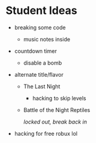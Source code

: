 # Student Ideas

* breaking some code

	* music notes inside

* countdown timer
	* disable a bomb

* alternate title/flavor

	* The Last Night
		* hacking to skip levels
	* Battle of the Night Reptiles

		*locked out, break back in*

* hacking for free robux lol
